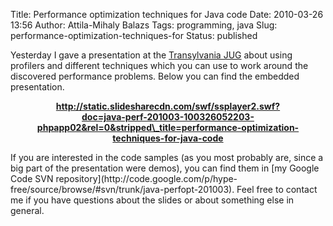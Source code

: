 Title: Performance optimization techniques for Java code
Date: 2010-03-26 13:56
Author: Attila-Mihaly Balazs
Tags: programming, java
Slug: performance-optimization-techniques-for
Status: published

Yesterday I gave a presentation at the [Transylvania
JUG](http://groups.google.com/group/transylvania-jug) about using
profilers and different techniques which you can use to work around the
discovered performance problems. Below you can find the embedded
presentation.

<p>
<center>
<div id="__ss_3561291" style="width: 425px">

**http://static.slidesharecdn.com/swf/ssplayer2.swf?doc=java-perf-201003-100326052203-phpapp02&rel=0&stripped\_title=performance-optimization-techniques-for-java-code**
</p>

</div>

<p>
</center>
If you are interested in the code samples (as you most probably are,
since a big part of the presentation were demos), you can find them in
[my Google Code SVN
repository](http://code.google.com/p/hype-free/source/browse/#svn/trunk/java-perfopt-201003).
Feel free to contact me if you have questions about the slides or about
something else in general.
